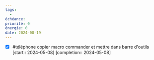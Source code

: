 ```yaml
---
tags:
  - 
échéance: 
priorité: 0
énergie: 0
date: 2024-08-19
---
```


- [X] #téléphone   copier macro commander et mettre dans barre d'outils  [start:: 2024-05-08]  [completion:: 2024-05-08]